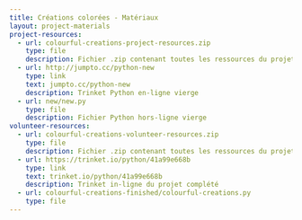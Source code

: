 ```yaml
---
title: Créations colorées - Matériaux
layout: project-materials
project-resources:     
  - url: colourful-creations-project-resources.zip
    type: file
    description: Fichier .zip contenant toutes les ressources du projet
  - url: http://jumpto.cc/python-new
    type: link
    text: jumpto.cc/python-new
    description: Trinket Python en-ligne vierge
  - url: new/new.py
    type: file
    description: Fichier Python hors-ligne vierge
volunteer-resources:
  - url: colourful-creations-volunteer-resources.zip
    type: file
    description: Fichier .zip contenant toutes les ressources du projet complété
  - url: https://trinket.io/python/41a99e668b
    type: link
    text: trinket.io/python/41a99e668b
    description: Trinket in-ligne du projet complété
  - url: colourful-creations-finished/colourful-creations.py
    type: file
---
```

